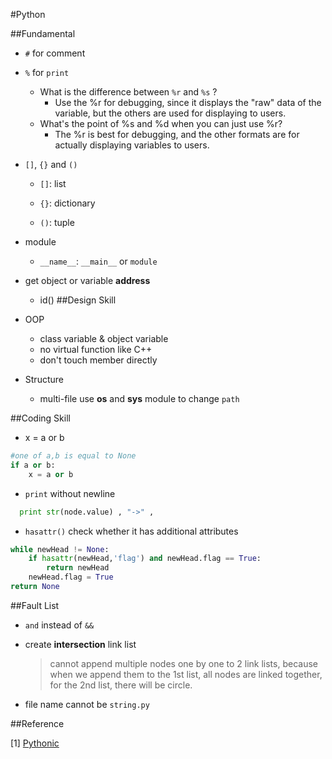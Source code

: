 #Python

##Fundamental

* `#` for comment
*  `%` for `print`
    * What is the difference between `%r` and `%s` ?
        * Use the %r for debugging, since it displays the "raw" data of the variable, but the others are used for displaying to users.
    * What's the point of %s and %d when you can just use %r?
        * The %r is best for debugging, and the other formats are for actually displaying variables to users.
* `[]`, `{}` and `()`

    * `[]`: list

    * `{}`: dictionary

    * `()`: tuple

* module
  * `__name__`: `__main__` or `module`
* get object or variable **address**
  * id()
##Design Skill

* OOP
  * class variable & object variable
  * no virtual function like C++
  * don't touch member directly

* Structure

  * multi-file use **os** and **sys** module to change `path`

##Coding Skill

* x = a or b
```py
#one of a,b is equal to None
if a or b:
	x = a or b
```
* `print` without newline
```py
  print str(node.value) , "->" ,
```
* `hasattr()` check whether it has additional attributes
```py
while newHead != None:
    if hasattr(newHead,'flag') and newHead.flag == True:
        return newHead
    newHead.flag = True
return None
```
##Fault List

* `and` instead of `&&`

* create **intersection** link list

    > cannot append multiple nodes one by one to 2 link lists, because when we append them to the 1st list, all nodes are linked together, for the 2nd list, there will be circle.

* file name cannot be `string.py`

##Reference

[1] [Pythonic](https://www.python.org/dev/peps/pep-0008/#indentation)
